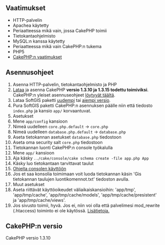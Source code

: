 ## Vaatimukset

- HTTP-palvelin
 - Apachea käytetty
 - Periaatteessa mikä vain, jossa CakePHP toimii
- Tietokantaohjelmisto
 - MySQL:n kanssa käytetty
 - Periaatteessa mikä vain CakePHP:n tukema
- PHP5
- [CakePHP:n vaatimukset](http://book.cakephp.org/1.3/en/view/908/Requirements)

## Asennusohjeet

1. Asenna HTTP-palvelin, tietokantaohjelmisto ja PHP
2. [Lataa](https://github.com/cakephp/cakephp/archive/1.3.10.zip) ja asenna CakePHP **versio 1.3.10 ja 1.3.15 todettu toimiviksi**. CakePHP:n yleiset asennuseohjeet [löytyvät täältä](http://book.cakephp.org/1.3/en/view/912/Installation).
3. Lataa SoftGIS paketti [uudempi](https://github.com/GISPROJEKTI/PROJEKTI1) tai [aiempi versio](https://github.com/lanttu/SoftGIS).
4. Pura SoftGIS paketti CakePHP:n asennuksen päälle niin että tiedosto `index.php` ja kansio `app/` korvaantuvat.
5. Asetukset
 1. Mene `app/config` kansioon
 2. Nimeä uudelleen `core.php.default` -> `core.php`
 3. Nimeä uudelleen `database.php.default` -> `database.php`
 4. Aseta tietokannan asetukset `database.php` tiedostoon
 5. Aseta oma security salt `core.php` tiedostoon
6. Tietokannan luonti CakePHP:n console työkalulla
 1. Mene `app/` kansioon
 2. Aja käsky `../cake/console/cake schema create -file app.php App`
 3. Käsky luo tietokantaan tarvittavat taulut
 4. [Ohjeita consolen käyttöön](http://book.cakephp.org/1.3/en/view/1521/Core-Console-Applications)
 5. Jos et saa konsolia toimimaan voit luoda tietokannan käsin 'Gis tietokannan taulujen luontikomennot.txt' tiedoston avulla.
7. Muut asetukset
 1. Aseta riittävät käyttöoikeudet väliaikaiskansioihin: 'app/tmp', 'app/tmp/cache', 'app/tmp/cache/models', 'app/tmp/cache/presistent' ja 'app/tmp/cache/views'.
 2. Jos sivusto toimii, hyvä. Jos ei, niin voi olla että palvelimesi mod_rewrite (.htaccess) toiminto ei ole käytössä. [Lisätietoja.](http://book.cakephp.org/1.3/en/The-Manual/Developing-with-CakePHP/Installation.html)

## CakePHP:n versio

CakePHP versio 1.3.10
